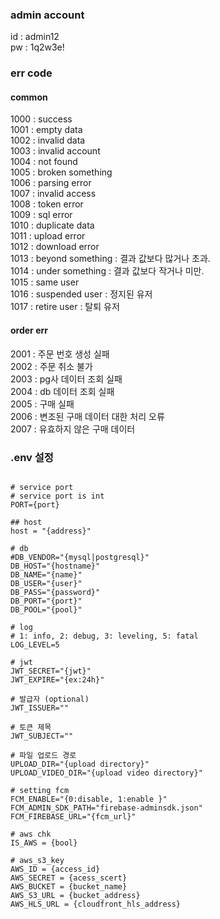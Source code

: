 ### admin account  
id : admin12  
pw : 1q2w3e!  


### err code

#### common
1000 : success  
1001 : empty data  
1002 : invalid data  
1003 : invalid account  
1004 : not found  
1005 : broken something  
1006 : parsing error  
1007 : invalid access  
1008 : token error  
1009 : sql error  
1010 : duplicate data  
1011 : upload error  
1012 : download error  
1013 : beyond something : 결과 값보다 많거나 초과.      
1014 : under something : 결과 값보다 작거나 미만.         
1015 : same user  
1016 : suspended user : 정지된 유저  
1017 : retire user : 탈퇴 유저          


#### order err
2001 : 주문 번호 생성 실패  
2002 : 주문 취소 불가   
2003 : pg사 데이터 조회 실패     
2004 : db 데이터 조회 실패  
2005 : 구매 실패  
2006 : 변조된 구매 데이터 대한 처리 오류     
2007 : 유효하지 않은 구매 데이터     



### .env 설정
```

# service port
# service port is int
PORT={port}

## host
host = "{address}"

# db
#DB_VENDOR="{mysql|postgresql}"
DB_HOST="{hostname}"
DB_NAME="{name}"
DB_USER="{user}"
DB_PASS="{password}"
DB_PORT="{port}"
DB_POOL="{pool}"

# log
# 1: info, 2: debug, 3: leveling, 5: fatal
LOG_LEVEL=5

# jwt
JWT_SECRET="{jwt}"
JWT_EXPIRE="{ex:24h}"

# 발급자 (optional)
JWT_ISSUER=""

# 토큰 제목
JWT_SUBJECT=""

# 파일 업로드 경로
UPLOAD_DIR="{upload directory}"
UPLOAD_VIDEO_DIR="{upload video directory}"

# setting fcm
FCM_ENABLE="{0:disable, 1:enable }"
FCM_ADMIN_SDK_PATH="firebase-adminsdk.json"
FCM_FIREBASE_URL="{fcm_url}" 

# aws chk
IS_AWS = {bool}

# aws_s3_key
AWS_ID = {access_id}
AWS_SECRET = {acess_scert}
AWS_BUCKET = {bucket_name}
AWS_S3_URL = {bucket_address}
AWS_HLS_URL = {cloudfront_hls_address}

```


